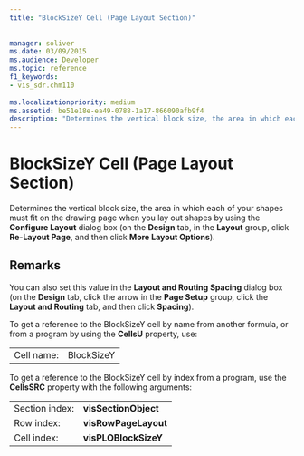 ```yaml
---
title: "BlockSizeY Cell (Page Layout Section)"
 
 
manager: soliver
ms.date: 03/09/2015
ms.audience: Developer
ms.topic: reference
f1_keywords:
- vis_sdr.chm110
 
ms.localizationpriority: medium
ms.assetid: be51e18e-ea49-0788-1a17-866090afb9f4
description: "Determines the vertical block size, the area in which each of your shapes must fit on the drawing page when you lay out shapes by using the Configure Layout dialog box (on the Design tab, in the Layout group, click Re-Layout Page, and then click More Layout Options)."
---
```


# BlockSizeY Cell (Page Layout Section)

Determines the vertical block size, the area in which each of your shapes must fit on the drawing page when you lay out shapes by using the **Configure Layout** dialog box (on the **Design** tab, in the **Layout** group, click **Re-Layout Page**, and then click **More Layout Options**).
  
## Remarks

You can also set this value in the **Layout and Routing Spacing** dialog box (on the **Design** tab, click the arrow in the **Page Setup** group, click the **Layout and Routing** tab, and then click **Spacing**).
  
To get a reference to the BlockSizeY cell by name from another formula, or from a program by using the **CellsU** property, use: 
  
|||
|:-----|:-----|
| Cell name:  <br/> | BlockSizeY  <br/> |
   
To get a reference to the BlockSizeY cell by index from a program, use the **CellsSRC** property with the following arguments: 
  
|||
|:-----|:-----|
| Section index:  <br/> |**visSectionObject** <br/> |
| Row index:  <br/> |**visRowPageLayout** <br/> |
| Cell index:  <br/> |**visPLOBlockSizeY** <br/> |
   

